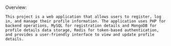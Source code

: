 Overview:

    This project is a web application that allows users to register, log in, and manage their profile information. The application uses PHP for backend operations, MySQL for registration details and MongoDB for profile details data storage, Redis for token-based authentication, and provides a user-friendly interface to view and update profile details.
